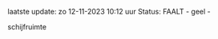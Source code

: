 laatste update: 
zo 12-11-2023 10:12   uur 
Status: FAALT - geel - 
<div class="service Y">schijfruimte</div>